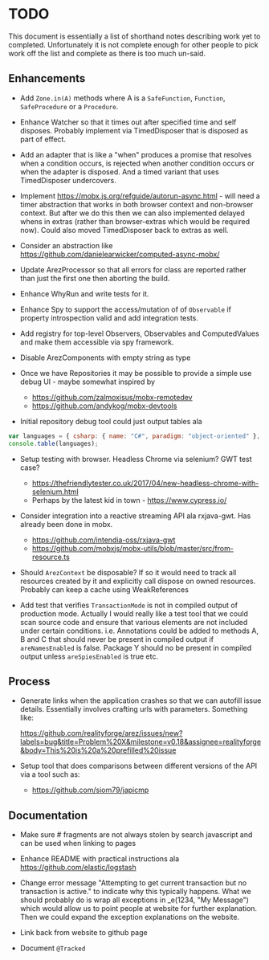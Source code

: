 # TODO

This document is essentially a list of shorthand notes describing work yet to completed.
Unfortunately it is not complete enough for other people to pick work off the list and
complete as there is too much un-said.

## Enhancements

* Add `Zone.in(A)` methods where A is a `SafeFunction`, `Function`, `SafeProcedure` or a `Procedure`.

* Enhance Watcher so that it times out after specified time and self disposes. Probably implement via
  TimedDisposer that is disposed as part of effect.

* Add an adapter that is like a "when" produces a promise that resolves when a condition occurs, is rejected when
  another condition occurs or when the adapter is disposed. And a timed variant that uses TimedDisposer undercovers.

* Implement https://mobx.js.org/refguide/autorun-async.html - will need a timer abstraction that works in both
  browser context and non-browser context. But after we do this then we can also implemented delayed whens in
  extras (rather than browser-extras which would be required now). Could also moved TimedDisposer back to
  extras as well.

* Consider an abstraction like https://github.com/danielearwicker/computed-async-mobx/

* Update ArezProcessor so that all errors for class are reported rather than just the first one then aborting the build.

* Enhance WhyRun and write tests for it.

* Enhance Spy to support the access/mutation of of `Observable` if property introspection valid and add
  integration tests.

* Add registry for top-level Observers, Observables and ComputedValues and make them accessible via spy
  framework.

* Disable ArezComponents with empty string as type

* Once we have Repositories it may be possible to provide a simple use debug UI - maybe somewhat inspired by
  - https://github.com/zalmoxisus/mobx-remotedev
  - https://github.com/andykog/mobx-devtools

* Initial repository debug tool could just output tables ala

```javascript
var languages = { csharp: { name: "C#", paradigm: "object-oriented" }, fsharp: { name: "F#", paradigm: "functional" } };
console.table(languages);
```

* Setup testing with browser. Headless Chrome via selenium? GWT test case?
  - https://thefriendlytester.co.uk/2017/04/new-headless-chrome-with-selenium.html
  - Perhaps by the latest kid in town - https://www.cypress.io/

* Consider integration into a reactive streaming API ala rxjava-gwt. Has already been done in mobx.
  - https://github.com/intendia-oss/rxjava-gwt
  - https://github.com/mobxjs/mobx-utils/blob/master/src/from-resource.ts

* Should `ArezContext` be disposable? If so it would need to track all resources created by it and explicitly
  call dispose on owned resources. Probably can keep a cache using WeakReferences

* Add test that verifies `TransactionMode` is not in compiled output of production mode.
  Actually I would really like a test tool that we could scan source code and ensure that various elements
  are not included under certain conditions. i.e. Annotations could be added to methods A, B and C
  that should never be present in compiled output if `areNamesEnabled` is false. Package Y should no be present
  in compiled output unless `areSpiesEnabled` is true etc.

## Process

* Generate links when the application crashes so that we can autofill issue details. Essentially involves
  crafting urls with parameters. Something like:

  https://github.com/realityforge/arez/issues/new?labels=bug&title=Problem%20X&milestone=v0.18&assignee=realityforge&body=This%20is%20a%20prefilled%20issue

* Setup tool that does comparisons between different versions of the API via a tool such as:
  - https://github.com/siom79/japicmp

## Documentation

* Make sure # fragments are not always stolen by search javascript and can be used when linking to pages

* Enhance README with practical instructions ala https://github.com/elastic/logstash

* Change error message "Attempting to get current transaction but no transaction is active." to indicate why
  this typically happens. What we should probably do is wrap all exceptions in _e(1234, "My Message") which
  would allow us to point people at website for further explanation. Then we could expand the exception
  explanations on the website.

* Link back from website to github page

* Document `@Tracked`

